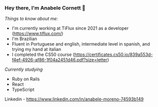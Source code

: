 ### Hey there, I'm Anabele Cornett 👋

*Things to know about me:*

- I'm currently working at TiFlux since 2021 as a developer (https://www.tiflux.com/)
- I'm Brazilian
- Fluent in Portuguese and english, intermediate level in spanish, and trying my hand at italian
- I completed the CS50 course (https://certificates.cs50.io/839a553d-f4ef-4926-af86-1f04a2451d46.pdf?size=letter)


*Currently studying*

- Ruby on Rails
- React
- TypeScript

Linkedin - https://www.linkedin.com/in/anabele-moreno-74593b149








